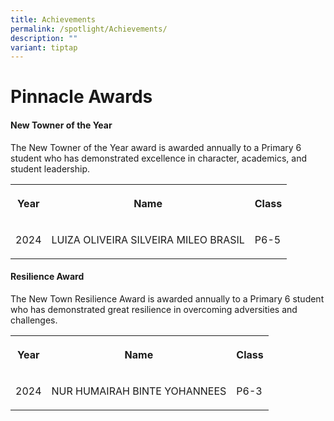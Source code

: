 ```yaml
---
title: Achievements
permalink: /spotlight/Achievements/
description: ""
variant: tiptap
---
```

<h1>Pinnacle Awards</h1>
<h4>New Towner of the Year</h4>
<p>The New Towner of the Year award is awarded annually to a Primary 6 student
who has demonstrated excellence in character, academics, and student leadership.</p>
<table style="minWidth: 75px">
<colgroup>
<col>
<col>
<col>
</colgroup>
<tbody>
<tr>
<th rowspan="1" colspan="1">
<p>Year</p>
</th>
<th rowspan="1" colspan="1">
<p>Name</p>
</th>
<th rowspan="1" colspan="1">
<p>Class</p>
</th>
</tr>
<tr>
<td rowspan="1" colspan="1">
<p>2024</p>
</td>
<td rowspan="1" colspan="1">
<p>LUIZA OLIVEIRA SILVEIRA MILEO BRASIL</p>
</td>
<td rowspan="1" colspan="1">
<p>P6-5</p>
</td>
</tr>
</tbody>
</table>
<p></p>
<h4>Resilience Award</h4>
<p>The New Town Resilience Award is awarded annually to a Primary 6 student
who has demonstrated great resilience in overcoming adversities and challenges.</p>
<table style="minWidth: 75px">
<colgroup>
<col>
<col>
<col>
</colgroup>
<tbody>
<tr>
<th rowspan="1" colspan="1">
<p>Year</p>
</th>
<th rowspan="1" colspan="1">
<p>Name</p>
</th>
<th rowspan="1" colspan="1">
<p>Class</p>
</th>
</tr>
<tr>
<td rowspan="1" colspan="1">
<p>2024</p>
</td>
<td rowspan="1" colspan="1">
<p>NUR HUMAIRAH BINTE YOHANNEES</p>
</td>
<td rowspan="1" colspan="1">
<p>P6-3</p>
</td>
</tr>
</tbody>
</table>
<p></p>
